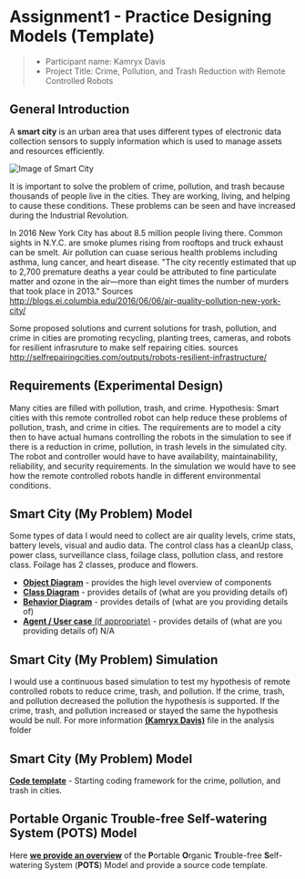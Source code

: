 # Assignment1 - Practice Designing Models (Template)


> * Participant name: Kamryx Davis
> * Project Title: Crime, Pollution, and Trash Reduction with Remote Controlled Robots

## General Introduction

A **smart city** is an urban area that uses different types of electronic data collection sensors to supply information which is used to manage assets and resources efficiently.

![Image of Smart City](images/smartcity.png)


It is important to solve the problem of crime, pollution, and trash because thousands of people live in the cities. They are working, living, and helping to cause these conditions. These problems can be seen and have increased during the Industrial Revolution.


In 2016 New York City has about 8.5 million people living there. Common sights in N.Y.C. are smoke plumes rising from rooftops and truck exhaust can be smelt. Air pollution can cuase serious health problems including asthma, lung cancer, and heart disease. "The city recently estimated that up to 2,700 premature deaths a year could be attributed to fine particulate matter and ozone in the air—more than eight times the number of murders that took place in 2013." 
Sources http://blogs.ei.columbia.edu/2016/06/06/air-quality-pollution-new-york-city/


Some proposed solutions and current solutions for trash, pollution, and crime in cities are promoting recycling, planting trees, cameras, and robots for resilient infrasruture to make self repairing cities. 
sources http://selfrepairingcities.com/outputs/robots-resilient-infrastructure/

## Requirements (Experimental Design)
Many cities are filled with pollution, trash, and crime. Hypothesis: Smart cities with this remote controlled robot can help reduce these problems of pollution, trash, and crime in cities. The requirements are to model a city then to have actual humans controlling the robots in the simulation to see if there is a reduction in crime, pollution, in trash levels in the simulated city. The robot and controller would have to have availability, maintainability, reliability, and security requirements. In the simulation we would have to see how the remote controlled robots handle in different environmental conditions.


## Smart City (My Problem) Model
Some types of data I would need to collect are air quality levels, crime stats, battery levels, visual and audio data. The control class has a cleanUp class, power class, surveillance class, foilage class, pollution class, and restore class. Foilage has 2 classes, produce and flowers.



* [**Object Diagram**](model/object_diagram.md) - provides the high level overview of components
* [**Class Diagram**](model/class_diagram.md) - provides details of (what are you providing details of)
* [**Behavior Diagram**](model/behavior_diagram.md) - provides details of (what are you providing details of)
* [**Agent / User case** (if appropriate)](model/agent_usecase_diagram.md) - provides details of (what are you providing details of) N/A

## Smart City (My Problem) Simulation
I would use a continuous based simulation to test my hypothesis of remote controlled robots to reduce crime, trash, and pollution. If the crime, trash, and pollution decreased the pollution the hypothesis is supported. If the crime, trash, and pollution increased or stayed the same the hypothesis would be null. For more information [**(Kamryx Davis)**](analysis/README.md) file in the analysis folder   


## Smart City (My Problem) Model
[**Code template**](code/README.md) - Starting coding framework for the crime, pollution, and trash in cities.

## **P**ortable **O**rganic **T**rouble-free **S**elf-watering System (**POTS**) Model
Here [**we provide an overview**](code/POTS_system/README.md) of the **P**ortable **O**rganic **T**rouble-free **S**elf-watering System (**POTS**) Model and provide a source code template.

